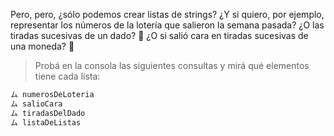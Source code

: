 Pero, pero, ¿sólo podemos crear listas de strings? ¿Y si quiero, por ejemplo, representar los números de la lotería que salieron la semana pasada? ¿O las tiradas sucesivas de un dado? :game_die:  ¿O si salió cara en tiradas sucesivas de una moneda? :thinking:

> Probá en la consola las siguientes consultas y mirá qué elementos tiene cada lista:
>
``` javascript
ム numerosDeLoteria
ム salioCara
ム tiradasDelDado
ム listaDeListas
```